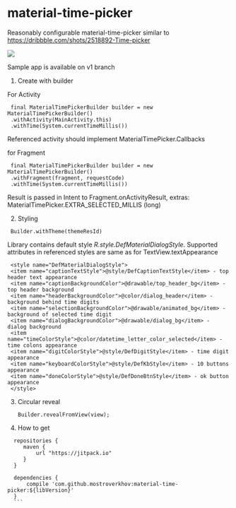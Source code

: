 # material-time-picker

Reasonably configurable material-time-picker similar to https://dribbble.com/shots/2518892-Time-picker

<img src= "http://i.imgur.com/G4BHzmW.gif"/>

Sample app is available on v1 branch

1. Create with builder

  For Activity 
  ```
   final MaterialTimePickerBuilder builder = new MaterialTimePickerBuilder()
   .withActivity(MainActivity.this)
   .withTime(System.currentTimeMillis())
  ```
  
  Referenced activity should implement  MaterialTimePicker.Callbacks               
                
  for Fragment  
  ```
   final MaterialTimePickerBuilder builder = new MaterialTimePickerBuilder()
   .withFragment(fragment, requestCode)
   .withTime(System.currentTimeMillis())
   ```

  Result is passed in Intent to Fragment.onActivityResult, extras: MaterialTimePicker.EXTRA_SELECTED_MILLIS (long)
                
2. Styling 
  
  ```
   Builder.withTheme(themeResId)
  ```

   Library contains default style *R.style.DefMaterialDialogStyle*.
   Supported attributes in referenced styles are same as for TextView.textAppearance   

  ```  
   <style name="DefMaterialDialogStyle">
   <item name="captionTextStyle">@style/DefCaptionTextStyle</item> - top header text appearance
   <item name="captionBackgroundColor">@drawable/top_header_bg</item> - top header background
   <item name="headerBackgroundColor">@color/dialog_header</item> - background behind time digits
   <item name="selectionBackgroundColor">@drawable/animated_bg</item> - background of selected time digit
   <item name="dialogBackgroundColor">@drawable/dialog_bg</item> - dialog background
   <item name="timeColorStyle">@color/datetime_letter_color_selected</item> - time colons appearance
   <item name="digitColorStyle">@style/DefDigitStyle</item> - time digit appearance
   <item name="keyboardColorStyle">@style/DefKbStyle</item> - 10 buttons appearance
   <item name="doneColorStyle">@style/DefDoneBtnStyle</item> - ok button appearance
   </style>
   ```
3. Circular reveal
   ```
   Builder.revealFromView(view);
   ```

4. How to get
  ```
    repositories {
       maven {
           url "https://jitpack.io"
       }
    }
    
    dependencies {
        compile 'com.github.mostroverkhov:material-time-picker:${libVersion}'
    }
    ```
